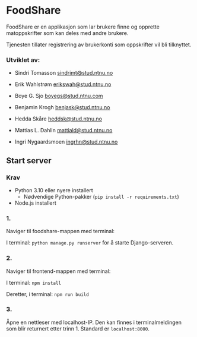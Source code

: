 # FoodShare

FoodShare er en applikasjon som lar brukere finne og opprette matoppskrifter som kan deles med andre brukere.

Tjenesten tillater registrering av brukerkonti som oppskrifter vil bli tilknyttet.

### Utviklet av: 

- Sindri Tomasson <sindrimt@stud.ntnu.no>

- Erik Wahlstrøm <erikswah@stud.ntnu.no>
 
- Boye G. Sjo <boyegs@stud.ntnu.com>

- Benjamin Krogh <benjask@stud.ntnu.no>

- Hedda Skåre <heddsk@stud.ntnu.no>

- Mattias L. Dahlin <mattiald@stud.ntnu.no>

- Ingri Nygaardsmoen <ingrhn@stud.ntnu.no>

## Start server

### Krav

- Python 3.10 eller nyere installert
  - Nødvendige Python-pakker (`pip install -r requirements.txt`)
- Node.js installert

### 1.

Naviger til foodshare-mappen med terminal:

I terminal: `python manage.py runserver` for å starte Django-serveren.

### 2.

Naviger til frontend-mappen med terminal:

I terminal: `npm install`

Deretter, i terminal: `npm run build`

### 3.

Åpne en nettleser med localhost-IP. Den kan finnes i terminalmeldingen som blir returnert etter trinn 1. Standard er `localhost:8000`.
